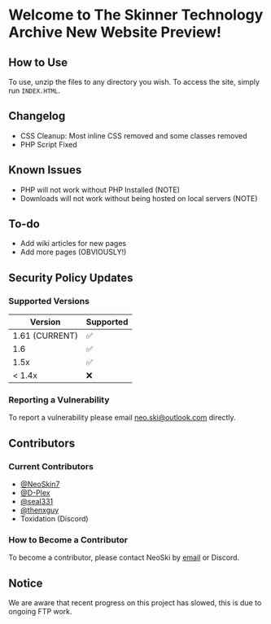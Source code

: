# Welcome to The Skinner Technology Archive New Website Preview!

## How to Use

To use, unzip the files to any directory you wish.
To access the site, simply run `INDEX.HTML`.

## Changelog

* CSS Cleanup: Most inline CSS removed and some classes removed
* PHP Script Fixed

## Known Issues

* PHP will not work without PHP Installed (NOTE)
* Downloads will not work without being hosted on local servers (NOTE)

## To-do

* Add wiki articles for new pages
* Add more pages (OBVIOUSLY!)

## Security Policy Updates

### Supported Versions

| Version          | Supported          |
| ---------------- | ------------------ |
| 1.61  (CURRENT)  | :white_check_mark: |
| 1.6              | :white_check_mark: |
| 1.5x             | :white_check_mark: |
| < 1.4x           | :x:                |

### Reporting a Vulnerability

To report a vulnerability please email [neo.ski@outlook.com](mailto:neo.ski@outlook.com) directly.

## Contributors

### Current Contributors

* [@NeoSkin7](https://github.com/NeoSkin7/)
* [@D-Plex](https://github.com/D-Plex)
* [@seal331](https://github.com/seal331)
* [@thenxguy](https://github.com/thenxguy)
* Toxidation (Discord)

### How to Become a Contributor

To become a contributor, please contact NeoSki by [email](mailto:neo.ski@outlook.com) or Discord.

## Notice

We are aware that recent progress on this project has slowed, this is due to ongoing FTP work.